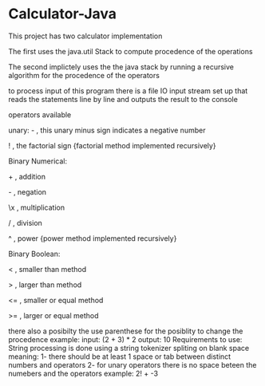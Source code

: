# Calculator-Java




This project has two calculator implementation

The first uses the java.util Stack to compute procedence of the operations

The second implictely uses the the java stack by running a recursive algorithm for the procedence of the operators


to process input of this program there is a file IO input stream set up that reads the statements line by line
and outputs the result to the console


operators available

unary:
  \- , this unary minus sign indicates a negative number
  
  \! , the factorial sign {factorial method implemented recursively}
  
Binary Numerical:

  \+ , addition
  
  \- , negation
  
  \x , multiplication
  
  \/ , division
  
  \^ , power {power method implemented recursively}
  
Binary Boolean:

  \< , smaller than method
  
  \> , larger than method
  
  \<= , smaller or equal method
  
  \>= , larger or equal method
  
  
  there also a posibilty the use parenthese for the posiblity to change the procedence
  example:
    input: (2 + 3) * 2
    output: 10
  Requirements to use:
    String processing is done using a string tokenizer spliting on blank space meaning:
    1- there should be at least 1 space or tab between distinct numbers and operators
    2- for unary operators there is no space beteen the numebers and the operators example: 2! + -3
    
    
    
  

